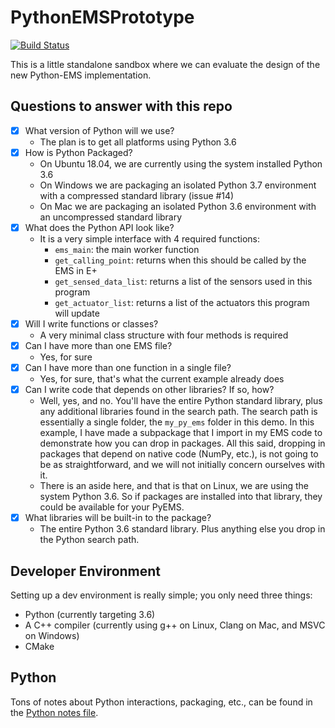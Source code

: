 # PythonEMSPrototype

[![Build Status](https://travis-ci.org/Myoldmopar/PythonEMSPrototype.svg?branch=master)](https://travis-ci.org/Myoldmopar/PythonEMSPrototype)

This is a little standalone sandbox where we can evaluate the design of the new Python-EMS implementation.

## Questions to answer with this repo

 - [X] What version of Python will we use?
   - The plan is to get all platforms using Python 3.6
 - [X] How is Python Packaged?
   - On Ubuntu 18.04, we are currently using the system installed Python 3.6
   - On Windows we are packaging an isolated Python 3.7 environment with a compressed standard library (issue #14)
   - On Mac we are packaging an isolated Python 3.6 environment with an uncompressed standard library
 - [X] What does the Python API look like?
   - It is a very simple interface with 4 required functions:
     - `ems_main`: the main worker function
     - `get_calling_point`: returns when this should be called by the EMS in E+
     - `get_sensed_data_list`: returns a list of the sensors used in this program
     - `get_actuator_list`: returns a list of the actuators this program will update
 - [X] Will I write functions or classes?
   - A very minimal class structure with four methods is required
 - [X] Can I have more than one EMS file?
   - Yes, for sure
 - [X] Can I have more than one function in a single file?
   - Yes, for sure, that's what the current example already does
 - [X] Can I write code that depends on other libraries?  If so, how?
   - Well, yes, and no.  You'll have the entire Python standard library, plus any additional libraries
     found in the search path.  The search path is essentially a single folder, the `my_py_ems` folder in this demo.
     In this example, I have made a subpackage that I import in my EMS code to demonstrate how you can drop in packages.
     All this said, dropping in packages that depend on native code (NumPy, etc.), is not going to be as
     straightforward, and we will not initially concern ourselves with it.
   - There is an aside here, and that is that on Linux, we are using the system Python 3.6.  So if packages are
     installed into that library, they could be available for your PyEMS.
 - [X] What libraries will be built-in to the package?
   - The entire Python 3.6 standard library.  Plus anything else you drop in the Python search path.

## Developer Environment

Setting up a dev environment is really simple; you only need three things:

 - Python (currently targeting 3.6)
 - A C++ compiler (currently using g++ on Linux, Clang on Mac, and MSVC on Windows)
 - CMake

## Python

Tons of notes about Python interactions, packaging, etc., can be found in the [Python notes file](notes/python.md).
